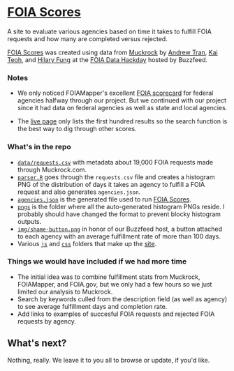# [FOIA Scores](http://foia-data-hackathon.github.io/foia-scores/)

A site to evaluate various agencies based on time it takes to fulfill FOIA requests and how many are completed versus rejected.

[FOIA Scores](http://foia-data-hackathon.github.io/foia-scores/) was created using data from [Muckrock](https://www.muckrock.com/news/archives/2016/apr/16/join-muckrock-and-buzzfeed-hack-foia-april-23rd/) by [Andrew Tran](http://www.twitter.com/abtran), [Kai Teoh](http://www.twitter.com/jkteoh), and [Hilary Fung](http://www.twitter.com/hil_fung) at the [FOIA Data Hackday](https://github.com/FOIA-data-hackathon) hosted by Buzzfeed. 

### Notes

* We only noticed FOIAMapper's excellent [FOIA scorecard](https://foiamapper.com/agencies/) for federal agencies halfway through our project. But we continued with our project since it had data on federal agencies as well as state and local agencies.

* The [live page](http://foia-data-hackathon.github.io/foia-scores/) only lists the first hundred results so the search function is the best way to dig through other scores.

### What's in the repo

* [`data/requests.csv`](https://github.com/FOIA-data-hackathon/foia-scores/tree/master/data) with metadata about 19,000 FOIA requests made through Muckrock.com.
* [`parser.R`](https://github.com/FOIA-data-hackathon/foia-scores/blob/master/parser.R) goes through the `requests.csv` file and creates a histogram PNG of the distribution of days it takes an agency to fulfill a FOIA request and also generates `agencies.json`.
* [`agencies.json`](https://github.com/FOIA-data-hackathon/foia-scores/blob/master/agencies.json) is the generated file used to run [FOIA Scores](http://foia-data-hackathon.github.io/foia-scores/).
* [`pngs`](https://github.com/FOIA-data-hackathon/foia-scores/tree/master/pngs) is the folder where all the auto-generated histogram PNGs reside. I probably should have changed the format to prevent blocky histogram outputs.
* [`img/shame-button.png`](https://github.com/FOIA-data-hackathon/foia-scores/blob/master/img/shame-button.png) in honor of our Buzzfeed host, a button attached to each agency with an average fulfillment rate of more than 100 days.
* Various [`js`](https://github.com/FOIA-data-hackathon/foia-scores/tree/master/js) and [`css`](https://github.com/FOIA-data-hackathon/foia-scores/tree/master/js) folders that make up the [site](http://foia-data-hackathon.github.io/foia-scores/).

### Things we would have included if we had more time
* The initial idea was to combine fulfillment stats from Muckrock, FOIAMapper, and FOIA.gov, but we only had a few hours so we just limited our analysis to Muckrock. 
* Search by keywords culled from the description field (as well as agency) to see average fulfillment days and completion rate.
* Add links to examples of succesful FOIA requests and rejected FOIA requests by agency.

## What's next?

Nothing, really. We leave it to you all to browse or update, if you'd like. 




